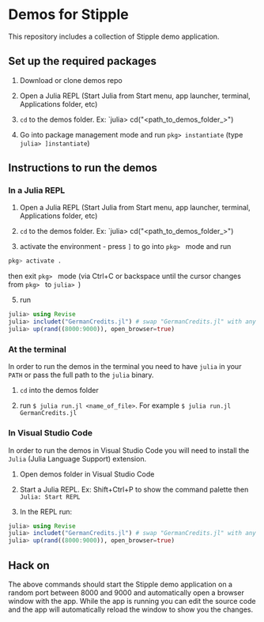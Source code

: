 # Demos for Stipple

This repository includes a collection of Stipple demo application.

## Set up the required packages

1. Download or clone demos repo

2. Open a Julia REPL (Start Julia from Start menu, app launcher, terminal, Applications folder, etc)

3. `cd` to the demos folder. Ex: `julia> cd("<path_to_demos_folder_>")

4. Go into package management mode and run `pkg> instantiate` (type `julia> ]instantiate`)

## Instructions to run the demos

### In a Julia REPL

1. Open a Julia REPL (Start Julia from Start menu, app launcher, terminal, Applications folder, etc)

2. `cd` to the demos folder. Ex: `julia> cd("<path_to_demos_folder_>")

3. activate the environment - press `]` to go into `pkg> ` mode and run

```julia
pkg> activate .
```

then exit `pkg> ` mode (via Ctrl+C or backspace until the cursor changes from `pkg> ` to `julia> `)

5. run

```julia
julia> using Revise
julia> includet("GermanCredits.jl") # swap "GermanCredits.jl" with any other demo
julia> up(rand((8000:9000)), open_browser=true)
```

### At the terminal

In order to run the demos in the terminal you need to have `julia` in your `PATH` or pass the full path to the `julia` binary.

1. `cd` into the demos folder

2. run `$ julia run.jl <name_of_file>`. For example `$ julia run.jl GermanCredits.jl`

### In Visual Studio Code

In order to run the demos in Visual Studio Code you will need to install the `Julia` (Julia Language Support) extension.

1. Open demos folder in Visual Studio Code

2. Start a Julia REPL. Ex: Shift+Ctrl+P to show the command palette then `Julia: Start REPL`

3. In the REPL run:

```julia
julia> using Revise
julia> includet("GermanCredits.jl") # swap "GermanCredits.jl" with any other demo
julia> up(rand((8000:9000)), open_browser=true)
```

## Hack on

The above commands should start the Stipple demo application on a random port between 8000 and 9000 and automatically open a browser window with the app. While the app is running you can edit the source code and the app will automatically reload the window to show you the changes.
